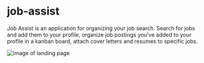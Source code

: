 # job-assist
Job Assist is an application for organizing your job search. Search for jobs and add them to your profile, organize job postings you've added to your profile in a kanban board, attach cover letters and resumes to specific jobs. 

![image of landing page](https://i.imgur.com/RCfD2Ht.png)
